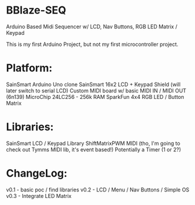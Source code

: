 BBlaze-SEQ
==========

Arduino Based Midi Sequencer w/ LCD, Nav Buttons, RGB LED Matrix / Keypad

This is my first Arduino Project, but not my first microcontroller project.   

Platform: 
=========
SainSmart Arduino Uno clone
SainSmart 16x2 LCD + Keypad Shield (will later switch to serial LCD)
Custom MIDI board w/ basic MIDI IN / MIDI OUT (6n139)
MicroChip 24LC256 - 256k RAM 
SparkFun 4x4 RGB LED / Button Matrix 


Libraries:
==========
SainSmart LCD / Keypad Library
ShiftMatrixPWM
MIDI (tho, I'm going to check out Tymms MIDI lib, it's event based!)
Potentially a Timer (1 or 2?) 


ChangeLog:
==========

v0.1 - basic poc / find libraries
v0.2 - LCD / Menu / Nav Buttons / Simple OS 
v0.3 - Integrate LED Matrix